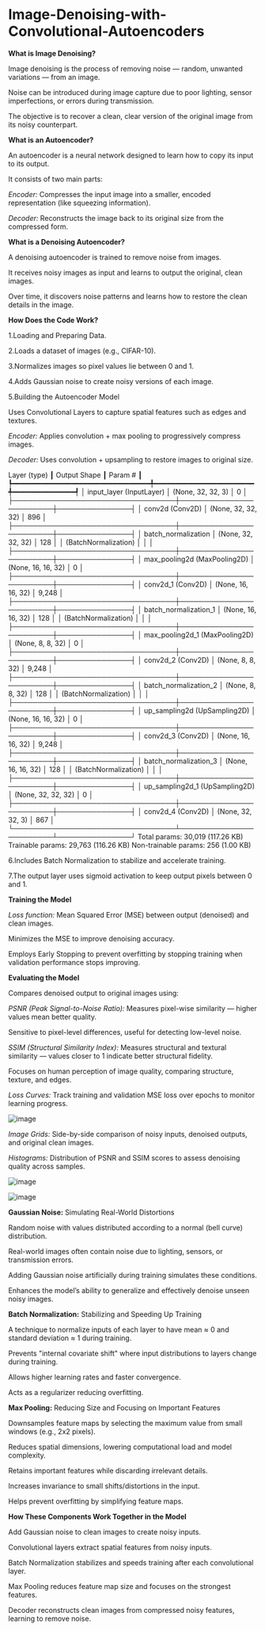 # Image-Denoising-with-Convolutional-Autoencoders

**What is Image Denoising?**

Image denoising is the process of removing noise — random, unwanted variations — from an image.

Noise can be introduced during image capture due to poor lighting, sensor imperfections, or errors during transmission.

The objective is to recover a clean, clear version of the original image from its noisy counterpart.

**What is an Autoencoder?**

An autoencoder is a neural network designed to learn how to copy its input to its output.

It consists of two main parts:

_Encoder:_ Compresses the input image into a smaller, encoded representation (like squeezing information).

_Decoder:_ Reconstructs the image back to its original size from the compressed form.

**What is a Denoising Autoencoder?**

A denoising autoencoder is trained to remove noise from images.

It receives noisy images as input and learns to output the original, clean images.

Over time, it discovers noise patterns and learns how to restore the clean details in the image.

**How Does the Code Work?**

1.Loading and Preparing Data.

2.Loads a dataset of images (e.g., CIFAR-10).

3.Normalizes images so pixel values lie between 0 and 1.

4.Adds Gaussian noise to create noisy versions of each image.

5.Building the Autoencoder Model

Uses Convolutional Layers to capture spatial features such as edges and textures.

_Encoder:_ Applies convolution + max pooling to progressively compress images.

_Decoder:_ Uses convolution + upsampling to restore images to original size.

 Layer (type)                    ┃ Output Shape           ┃       Param # ┃
┡━━━━━━━━━━━━━━━━━━━━━━━━━━━━━━━━━╇━━━━━━━━━━━━━━━━━━━━━━━━╇━━━━━━━━━━━━━━━┩
│ input_layer (InputLayer)        │ (None, 32, 32, 3)      │             0 │
├─────────────────────────────────┼────────────────────────┼───────────────┤
│ conv2d (Conv2D)                 │ (None, 32, 32, 32)     │           896 │
├─────────────────────────────────┼────────────────────────┼───────────────┤
│ batch_normalization             │ (None, 32, 32, 32)     │           128 │
│ (BatchNormalization)            │                        │               │
├─────────────────────────────────┼────────────────────────┼───────────────┤
│ max_pooling2d (MaxPooling2D)    │ (None, 16, 16, 32)     │             0 │
├─────────────────────────────────┼────────────────────────┼───────────────┤
│ conv2d_1 (Conv2D)               │ (None, 16, 16, 32)     │         9,248 │
├─────────────────────────────────┼────────────────────────┼───────────────┤
│ batch_normalization_1           │ (None, 16, 16, 32)     │           128 │
│ (BatchNormalization)            │                        │               │
├─────────────────────────────────┼────────────────────────┼───────────────┤
│ max_pooling2d_1 (MaxPooling2D)  │ (None, 8, 8, 32)       │             0 │
├─────────────────────────────────┼────────────────────────┼───────────────┤
│ conv2d_2 (Conv2D)               │ (None, 8, 8, 32)       │         9,248 │
├─────────────────────────────────┼────────────────────────┼───────────────┤
│ batch_normalization_2           │ (None, 8, 8, 32)       │           128 │
│ (BatchNormalization)            │                        │               │
├─────────────────────────────────┼────────────────────────┼───────────────┤
│ up_sampling2d (UpSampling2D)    │ (None, 16, 16, 32)     │             0 │
├─────────────────────────────────┼────────────────────────┼───────────────┤
│ conv2d_3 (Conv2D)               │ (None, 16, 16, 32)     │         9,248 │
├─────────────────────────────────┼────────────────────────┼───────────────┤
│ batch_normalization_3           │ (None, 16, 16, 32)     │           128 │
│ (BatchNormalization)            │                        │               │
├─────────────────────────────────┼────────────────────────┼───────────────┤
│ up_sampling2d_1 (UpSampling2D)  │ (None, 32, 32, 32)     │             0 │
├─────────────────────────────────┼────────────────────────┼───────────────┤
│ conv2d_4 (Conv2D)               │ (None, 32, 32, 3)      │           867 │
└─────────────────────────────────┴────────────────────────┴───────────────┘
 Total params: 30,019 (117.26 KB)
 Trainable params: 29,763 (116.26 KB)
 Non-trainable params: 256 (1.00 KB)

6.Includes Batch Normalization to stabilize and accelerate training.

7.The output layer uses sigmoid activation to keep output pixels between 0 and 1.

**Training the Model**

_Loss function:_ Mean Squared Error (MSE) between output (denoised) and clean images.

Minimizes the MSE to improve denoising accuracy.

Employs Early Stopping to prevent overfitting by stopping training when validation performance stops improving.

**Evaluating the Model**

Compares denoised output to original images using:

_PSNR (Peak Signal-to-Noise Ratio):_ Measures pixel-wise similarity — higher values mean better quality.

Sensitive to pixel-level differences, useful for detecting low-level noise.

_SSIM (Structural Similarity Index):_ Measures structural and textural similarity — values closer to 1 indicate better structural fidelity.

Focuses on human perception of image quality, comparing structure, texture, and edges.

_Loss Curves:_ Track training and validation MSE loss over epochs to monitor learning progress.

![image](https://github.com/user-attachments/assets/19b7f9b9-dc48-4c4e-bd47-55dcbe7487c8)


_Image Grids:_ Side-by-side comparison of noisy inputs, denoised outputs, and original clean images.

_Histograms:_ Distribution of PSNR and SSIM scores to assess denoising quality across samples.

![image](https://github.com/user-attachments/assets/0343362b-cfa2-4225-a91c-93190ff2ce0b)

![image](https://github.com/user-attachments/assets/5efd59f2-c8a0-4d97-83ce-1b9bf4a458b1)


**Gaussian Noise:** Simulating Real-World Distortions

Random noise with values distributed according to a normal (bell curve) distribution.

Real-world images often contain noise due to lighting, sensors, or transmission errors.

Adding Gaussian noise artificially during training simulates these conditions.

Enhances the model’s ability to generalize and effectively denoise unseen noisy images.

**Batch Normalization:** Stabilizing and Speeding Up Training

A technique to normalize inputs of each layer to have mean ≈ 0 and standard deviation ≈ 1 during training.

Prevents "internal covariate shift" where input distributions to layers change during training.

Allows higher learning rates and faster convergence.

Acts as a regularizer reducing overfitting.

**Max Pooling:** Reducing Size and Focusing on Important Features

Downsamples feature maps by selecting the maximum value from small windows (e.g., 2x2 pixels).

Reduces spatial dimensions, lowering computational load and model complexity.

Retains important features while discarding irrelevant details.

Increases invariance to small shifts/distortions in the input.

Helps prevent overfitting by simplifying feature maps.

**How These Components Work Together in the Model**

Add Gaussian noise to clean images to create noisy inputs.

Convolutional layers extract spatial features from noisy inputs.

Batch Normalization stabilizes and speeds training after each convolutional layer.

Max Pooling reduces feature map size and focuses on the strongest features.

Decoder reconstructs clean images from compressed noisy features, learning to remove noise.


